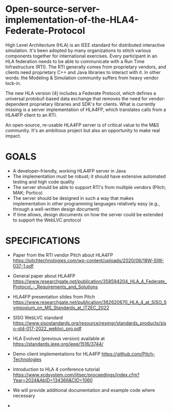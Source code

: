 # Open-source-server-implementation-of-the-HLA4-Federate-Protocol

High Level Architecture (HLA) is an IEEE standard for distributed interactive simulation. It's been adopted by many organizations to stitch various components together for international exercises. Every participant in an HLA federation needs to be able to communicate with a Run Time Infrastructure (RTI). The RTI generally comes from proprietary vendors, and clients need proprietary C++ and Java libraries to interact with it. In other words: the Modeling & Simulation community suffers from heavy vendor lock-in.

The new HLA version (4) includes a Federate Protocol, which defines a universal protobuf-based data exchange that removes the need for vendor-dependent proprietary libraries and SDK's for clients. What is currently missing is a server implementation of HLA4FP, which translates calls from a HLA4FP client to an RTI.

An open-source, re-usable HLA4FP server is of critical value to the M&S community. It's an ambitious project but also an opportunity to make real impact.

# GOALS
- A developer-friendly, working HLA4FP server in Java
- The implementation must be robust; it should have extensive automated testing and high code quality
- The server should be able to support RTI's from multiple vendors (Pitch; MAK; Portico)
- The server should be designed in such a way that makes implementation in other programming languages relatively easy (e.g., through a well-written design document)
- If time allows, design documents on how the server could be extended to support the WebLVC protocol

# SPECIFICATIONS
- Paper from the RTI vendor Pitch about HLA4FP https://pitchtechnologies.com/wp-content/uploads/2020/06/18W-SIW-037-1.pdf
- General paper about HLA4FP https://www.researchgate.net/publication/358594204_HLA_4_Federate_Protocol_-_Requirements_and_Solutions
- HLA4FP presentation slides from Pitch https://www.researchgate.net/publication/362620670_HLA_4_at_SISO_Symposium_on_MS_Standards_at_IT2EC_2022
- SISO WebLVC standard https://www.sisostandards.org/resource/resmgr/standards_products/siso-std-017-2022_weblvc_pro.pdf
- HLA Evolved (previous version) available at https://standards.ieee.org/ieee/1516/3744/
- Demo client implementations for HLA4FP https://github.com/Pitch-Technologies
- Introduction to HLA 4 conference tutorial https://www.xcdsystem.com/iitsec/proceedings/index.cfm?Year=2024&AbID=134366&CID=1060
- We will provide additional documentation and example code where necessary

- 

